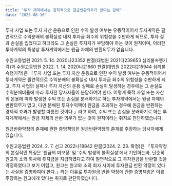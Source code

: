 ```yaml
---
title: "투자 계약에서는 원칙적으로 원금반환의무가 없다는 판례"
date: "2025-08-30"
---
```


투자 사업 또는 투자 자산 운용으로 인한 수익 발생 여부는 유동적이어서 투자계약은 필연적으로 수익분배의 불확실성 내지 투자금 회수의 위험성을 수반하게 되므로, 투자 결과 손실을 입었다고 하더라도 그 손실은 투자자가 부담해야 하는 것이 원칙이며, 이러한 투자계약의 특성상 투자계약에서는 원금 자체의 반환의무가 없습니다.

수원고등법원 2021. 5. 14. 2020나23352 판결(대법원 2021다239653 심리불속행기각)과 수원고등법원 2022. 1. 14. 2020나21660 판결(대법원 2022다215944 심리불속행기각)은 「투자 사업 또는 투자 자산 운용으로 인한 수익 발생 여부는 유동적이어서 투자계약은 필연적으로 수익분배의 불확실성 내지 투자금 회수의 위험성을 수반하게 되고, 투자 사업의 실패나 투자 자산의 운용 실패로 손실이 발생하는 경우에는 그 손실도 수익분배비율에 따라 투자한 당사자들이 분담하여야 한다. 이렇게 목적 사업 또는 자산의 운용에 따라 발생한 수익 또는 손실을 분배하기로 하는 투자계약에서는 원금 자체의 반환의무가 없고, 다만 분배된 투자수익액이 원금을 초과하는 경우에 원금을 반환하는 경제적 효과가 발생할 따름인 것이다.」라고 하여, 수익 또는 손실을 분배하기로 하는 투자계약에서는 원금 자체의 반환 의무가 없는 것이 원칙이라는 취지로 판단하였습니다.

원금반환약정의 존재에 관한 증명책임은 원금반환약정의 존재를 주장하는 당사자에게 있습니다.

수원고등법원 2024. 2. 7. 선고 2022나18842 판결(2024. 2. 23. 확정)은 「투자약정의 본질적인 특징은 ‘원금의 미보장’ 및 ‘수익 발생의 불확실성’에서 기인하는바, 단순히 원고가 소외 회사에 투자금을 지급하였다고 하여 필연적으로 그 투자원금을 반환할 것을 약정하였다고 보기 어렵고, 원고는 원고와 소외 회사 사이에 투자원금 반환 약정이 있다는 사실을 증명하여야 한다.」라는 이유로 투자원금 반환 약정에 관한 증명책임은 이를 주장하는 원고에게 있다는 취지로 판단하였습니다.



